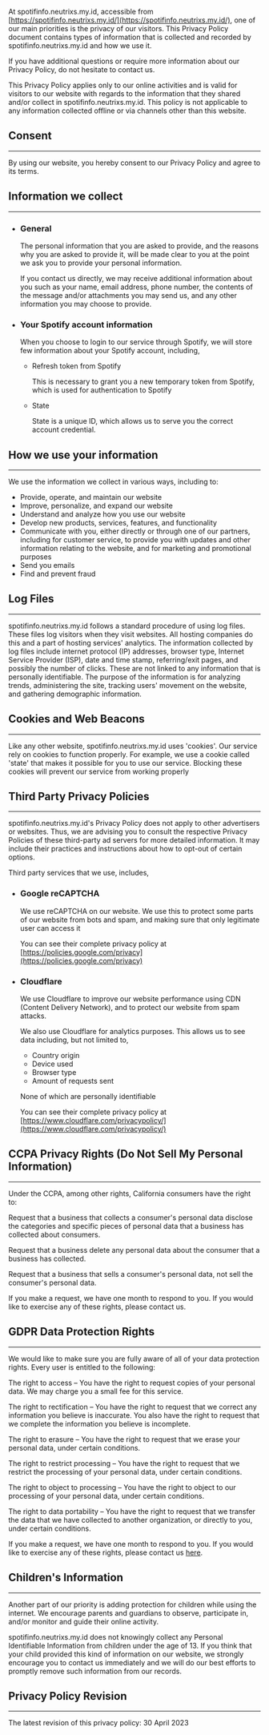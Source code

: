 At spotifinfo.neutrixs.my.id, accessible from [https://spotifinfo.neutrixs.my.id/](https://spotifinfo.neutrixs.my.id/), one of our main priorities is the privacy of our visitors. This Privacy Policy document contains types of information that is collected and recorded by spotifinfo.neutrixs.my.id and how we use it.

If you have additional questions or require more information about our Privacy Policy, do not hesitate to contact us.

This Privacy Policy applies only to our online activities and is valid for visitors to our website with regards to the information that they shared and/or collect in spotifinfo.neutrixs.my.id. This policy is not applicable to any information collected offline or via channels other than this website.

## Consent

---

By using our website, you hereby consent to our Privacy Policy and agree to its terms.

## Information we collect

---

-   ### General

    The personal information that you are asked to provide, and the reasons why you are asked to provide it, will be made clear to you at the point we ask you to provide your personal information.

    If you contact us directly, we may receive additional information about you such as your name, email address, phone number, the contents of the message and/or attachments you may send us, and any other information you may choose to provide.

-   ### Your Spotify account information

    When you choose to login to our service through Spotify, we will store few information about your Spotify account, including,

    -   Refresh token from Spotify

        This is necessary to grant you a new temporary token from Spotify, which is used for authentication to Spotify

    -   State

        State is a unique ID, which allows us to serve you the correct account credential.

## How we use your information

---

We use the information we collect in various ways, including to:

-   Provide, operate, and maintain our website
-   Improve, personalize, and expand our website
-   Understand and analyze how you use our website
-   Develop new products, services, features, and functionality
-   Communicate with you, either directly or through one of our partners, including for customer service, to provide you with updates and other information relating to the website, and for marketing and promotional purposes
-   Send you emails
-   Find and prevent fraud

## Log Files

---

spotifinfo.neutrixs.my.id follows a standard procedure of using log files. These files log visitors when they visit websites. All hosting companies do this and a part of hosting services' analytics. The information collected by log files include internet protocol (IP) addresses, browser type, Internet Service Provider (ISP), date and time stamp, referring/exit pages, and possibly the number of clicks. These are not linked to any information that is personally identifiable. The purpose of the information is for analyzing trends, administering the site, tracking users' movement on the website, and gathering demographic information.

## Cookies and Web Beacons

---

Like any other website, spotifinfo.neutrixs.my.id uses 'cookies'. Our service rely on cookies to function properly. For example, we use a cookie called 'state' that makes it possible for you to use our service. Blocking these cookies will prevent our service from working properly

## Third Party Privacy Policies

---

spotifinfo.neutrixs.my.id's Privacy Policy does not apply to other advertisers or websites. Thus, we are advising you to consult the respective Privacy Policies of these third-party ad servers for more detailed information. It may include their practices and instructions about how to opt-out of certain options.

Third party services that we use, includes,

-   ### Google reCAPTCHA

    We use reCAPTCHA on our website. We use this to protect some parts of our website from bots and spam, and making sure that only legitimate user can access it

    You can see their complete privacy policy at [https://policies.google.com/privacy](https://policies.google.com/privacy)

-   ### Cloudflare

    We use Cloudflare to improve our website performance using CDN (Content Delivery Network), and to protect our website from spam attacks.

    We also use Cloudflare for analytics purposes. This allows us to see data including, but not limited to,

    -   Country origin
    -   Device used
    -   Browser type
    -   Amount of requests sent

    None of which are personally identifiable

    You can see their complete privacy policy at [https://www.cloudflare.com/privacypolicy/](https://www.cloudflare.com/privacypolicy/)

## CCPA Privacy Rights (Do Not Sell My Personal Information)

---

Under the CCPA, among other rights, California consumers have the right to:

Request that a business that collects a consumer's personal data disclose the categories and specific pieces of personal data that a business has collected about consumers.

Request that a business delete any personal data about the consumer that a business has collected.

Request that a business that sells a consumer's personal data, not sell the consumer's personal data.

If you make a request, we have one month to respond to you. If you would like to exercise any of these rights, please contact us.

## GDPR Data Protection Rights

---

We would like to make sure you are fully aware of all of your data protection rights. Every user is entitled to the following:

The right to access – You have the right to request copies of your personal data. We may charge you a small fee for this service.

The right to rectification – You have the right to request that we correct any information you believe is inaccurate. You also have the right to request that we complete the information you believe is incomplete.

The right to erasure – You have the right to request that we erase your personal data, under certain conditions.

The right to restrict processing – You have the right to request that we restrict the processing of your personal data, under certain conditions.

The right to object to processing – You have the right to object to our processing of your personal data, under certain conditions.

The right to data portability – You have the right to request that we transfer the data that we have collected to another organization, or directly to you, under certain conditions.

If you make a request, we have one month to respond to you. If you would like to exercise any of these rights, please contact us [here](mailto:spotifinfo@neutrixs.my.id).

## Children's Information

---

Another part of our priority is adding protection for children while using the internet. We encourage parents and guardians to observe, participate in, and/or monitor and guide their online activity.

spotifinfo.neutrixs.my.id does not knowingly collect any Personal Identifiable Information from children under the age of 13. If you think that your child provided this kind of information on our website, we strongly encourage you to contact us immediately and we will do our best efforts to promptly remove such information from our records.

## Privacy Policy Revision

---

The latest revision of this privacy policy: 30 April 2023

